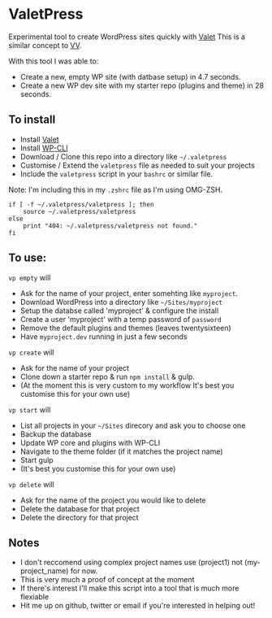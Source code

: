 # ValetPress

Experimental tool to create WordPress sites quickly with [Valet](https://laravel.com/docs/5.2/valet)
This is a similar concept to [VV](https://github.com/bradp/vv).

With this tool I was able to:

- Create a new, empty WP site (with datbase setup) in 4.7 seconds.
- Create a new WP dev site with my starter repo (plugins and theme) in 28 seconds.

## To install

- Install [Valet](https://laravel.com/docs/5.2/valet)  
- Install [WP-CLI](https://wp-cli.org/)
- Download / Clone this repo into a directory like `~/.valetpress`
- Customise / Extend the `valetpress` file as needed to suit your projects
- Include the `valetpress` script in your `bashrc` or similar file.

Note: I'm including this in my `.zshrc` file as I'm using OMG-ZSH.

```
if [ -f ~/.valetpress/valetpress ]; then
    source ~/.valetpress/valetpress
else
    print "404: ~/.valetpress/valetpress not found."
fi
```

## To use:

`vp empty` will

- Ask for the name of your project, enter somehting like `myproject`.
- Download WordPress into a directory like `~/Sites/myproject`
- Setup the databse called 'myproject' & configure the install
- Create a user 'myproject' with a temp password of `password`
- Remove the default plugins and themes (leaves twentysixteen)
- Have `myproject.dev` running in just a few seconds

`vp create` will
- Ask for the name of your project
- Clone down a starter repo & run `npm install` & gulp.
- (At the moment this is very custom to my workflow It's best you customise this for your own use)

`vp start` will
- List all projects in your `~/Sites` direcory and ask you to choose one
- Backup the database
- Update WP core and plugins with WP-CLI
- Navigate to the theme folder (if it matches the project name)
- Start gulp
- (It's best you customise this for your own use)

`vp delete` will
- Ask for the name of the project you would like to delete
- Delete the database for that project
- Delete the directory for that project 

##  Notes

- I don't reccomend using complex project names use (project1) not (my-project_name) for now.
- This is very much a proof of concept at the moment
- If there's interest I'll make this script into a tool that is much more flexiable
- Hit me up on github, twitter or email if you're interested in helping out!

